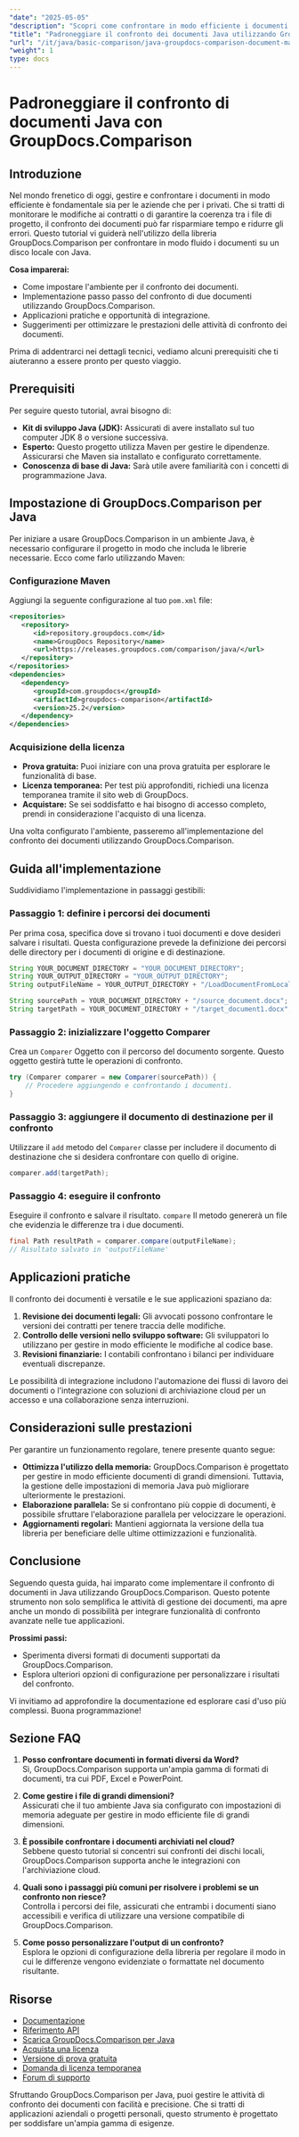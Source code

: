 ```yaml
---
"date": "2025-05-05"
"description": "Scopri come confrontare in modo efficiente i documenti utilizzando GroupDocs.Comparison in Java. Questa guida illustra la configurazione, l'implementazione e l'ottimizzazione delle prestazioni."
"title": "Padroneggiare il confronto dei documenti Java utilizzando GroupDocs.Comparison"
"url": "/it/java/basic-comparison/java-groupdocs-comparison-document-management-guide/"
"weight": 1
type: docs
---
```

# Padroneggiare il confronto di documenti Java con GroupDocs.Comparison

## Introduzione

Nel mondo frenetico di oggi, gestire e confrontare i documenti in modo efficiente è fondamentale sia per le aziende che per i privati. Che si tratti di monitorare le modifiche ai contratti o di garantire la coerenza tra i file di progetto, il confronto dei documenti può far risparmiare tempo e ridurre gli errori. Questo tutorial vi guiderà nell'utilizzo della libreria GroupDocs.Comparison per confrontare in modo fluido i documenti su un disco locale con Java.

**Cosa imparerai:**
- Come impostare l'ambiente per il confronto dei documenti.
- Implementazione passo passo del confronto di due documenti utilizzando GroupDocs.Comparison.
- Applicazioni pratiche e opportunità di integrazione.
- Suggerimenti per ottimizzare le prestazioni delle attività di confronto dei documenti.

Prima di addentrarci nei dettagli tecnici, vediamo alcuni prerequisiti che ti aiuteranno a essere pronto per questo viaggio.

## Prerequisiti

Per seguire questo tutorial, avrai bisogno di:

- **Kit di sviluppo Java (JDK):** Assicurati di avere installato sul tuo computer JDK 8 o versione successiva.
- **Esperto:** Questo progetto utilizza Maven per gestire le dipendenze. Assicurarsi che Maven sia installato e configurato correttamente.
- **Conoscenza di base di Java:** Sarà utile avere familiarità con i concetti di programmazione Java.

## Impostazione di GroupDocs.Comparison per Java

Per iniziare a usare GroupDocs.Comparison in un ambiente Java, è necessario configurare il progetto in modo che includa le librerie necessarie. Ecco come farlo utilizzando Maven:

### Configurazione Maven

Aggiungi la seguente configurazione al tuo `pom.xml` file:

```xml
<repositories>
   <repository>
      <id>repository.groupdocs.com</id>
      <name>GroupDocs Repository</name>
      <url>https://releases.groupdocs.com/comparison/java/</url>
   </repository>
</repositories>
<dependencies>
   <dependency>
      <groupId>com.groupdocs</groupId>
      <artifactId>groupdocs-comparison</artifactId>
      <version>25.2</version>
   </dependency>
</dependencies>
```

### Acquisizione della licenza

- **Prova gratuita:** Puoi iniziare con una prova gratuita per esplorare le funzionalità di base.
- **Licenza temporanea:** Per test più approfonditi, richiedi una licenza temporanea tramite il sito web di GroupDocs.
- **Acquistare:** Se sei soddisfatto e hai bisogno di accesso completo, prendi in considerazione l'acquisto di una licenza.

Una volta configurato l'ambiente, passeremo all'implementazione del confronto dei documenti utilizzando GroupDocs.Comparison.

## Guida all'implementazione

Suddividiamo l'implementazione in passaggi gestibili:

### Passaggio 1: definire i percorsi dei documenti

Per prima cosa, specifica dove si trovano i tuoi documenti e dove desideri salvare i risultati. Questa configurazione prevede la definizione dei percorsi delle directory per i documenti di origine e di destinazione.

```java
String YOUR_DOCUMENT_DIRECTORY = "YOUR_DOCUMENT_DIRECTORY";
String YOUR_OUTPUT_DIRECTORY = "YOUR_OUTPUT_DIRECTORY";
String outputFileName = YOUR_OUTPUT_DIRECTORY + "/LoadDocumentFromLocalDisc_result.docx";

String sourcePath = YOUR_DOCUMENT_DIRECTORY + "/source_document.docx";
String targetPath = YOUR_DOCUMENT_DIRECTORY + "/target_document1.docx";
```

### Passaggio 2: inizializzare l'oggetto Comparer

Crea un `Comparer` Oggetto con il percorso del documento sorgente. Questo oggetto gestirà tutte le operazioni di confronto.

```java
try (Comparer comparer = new Comparer(sourcePath)) {
    // Procedere aggiungendo e confrontando i documenti.
}
```

### Passaggio 3: aggiungere il documento di destinazione per il confronto

Utilizzare il `add` metodo del `Comparer` classe per includere il documento di destinazione che si desidera confrontare con quello di origine.

```java
comparer.add(targetPath);
```

### Passaggio 4: eseguire il confronto

Eseguire il confronto e salvare il risultato. `compare` Il metodo genererà un file che evidenzia le differenze tra i due documenti.

```java
final Path resultPath = comparer.compare(outputFileName);
// Risultato salvato in 'outputFileName'
```

## Applicazioni pratiche

Il confronto dei documenti è versatile e le sue applicazioni spaziano da:

1. **Revisione dei documenti legali:** Gli avvocati possono confrontare le versioni dei contratti per tenere traccia delle modifiche.
2. **Controllo delle versioni nello sviluppo software:** Gli sviluppatori lo utilizzano per gestire in modo efficiente le modifiche al codice base.
3. **Revisioni finanziarie:** I contabili confrontano i bilanci per individuare eventuali discrepanze.

Le possibilità di integrazione includono l'automazione dei flussi di lavoro dei documenti o l'integrazione con soluzioni di archiviazione cloud per un accesso e una collaborazione senza interruzioni.

## Considerazioni sulle prestazioni

Per garantire un funzionamento regolare, tenere presente quanto segue:

- **Ottimizza l'utilizzo della memoria:** GroupDocs.Comparison è progettato per gestire in modo efficiente documenti di grandi dimensioni. Tuttavia, la gestione delle impostazioni di memoria Java può migliorare ulteriormente le prestazioni.
- **Elaborazione parallela:** Se si confrontano più coppie di documenti, è possibile sfruttare l'elaborazione parallela per velocizzare le operazioni.
- **Aggiornamenti regolari:** Mantieni aggiornata la versione della tua libreria per beneficiare delle ultime ottimizzazioni e funzionalità.

## Conclusione

Seguendo questa guida, hai imparato come implementare il confronto di documenti in Java utilizzando GroupDocs.Comparison. Questo potente strumento non solo semplifica le attività di gestione dei documenti, ma apre anche un mondo di possibilità per integrare funzionalità di confronto avanzate nelle tue applicazioni.

**Prossimi passi:**
- Sperimenta diversi formati di documenti supportati da GroupDocs.Comparison.
- Esplora ulteriori opzioni di configurazione per personalizzare i risultati del confronto.

Vi invitiamo ad approfondire la documentazione ed esplorare casi d'uso più complessi. Buona programmazione!

## Sezione FAQ

1. **Posso confrontare documenti in formati diversi da Word?**  
   Sì, GroupDocs.Comparison supporta un'ampia gamma di formati di documenti, tra cui PDF, Excel e PowerPoint.

2. **Come gestire i file di grandi dimensioni?**  
   Assicurati che il tuo ambiente Java sia configurato con impostazioni di memoria adeguate per gestire in modo efficiente file di grandi dimensioni.

3. **È possibile confrontare i documenti archiviati nel cloud?**  
   Sebbene questo tutorial si concentri sui confronti dei dischi locali, GroupDocs.Comparison supporta anche le integrazioni con l'archiviazione cloud.

4. **Quali sono i passaggi più comuni per risolvere i problemi se un confronto non riesce?**  
   Controlla i percorsi dei file, assicurati che entrambi i documenti siano accessibili e verifica di utilizzare una versione compatibile di GroupDocs.Comparison.

5. **Come posso personalizzare l'output di un confronto?**  
   Esplora le opzioni di configurazione della libreria per regolare il modo in cui le differenze vengono evidenziate o formattate nel documento risultante.

## Risorse

- [Documentazione](https://docs.groupdocs.com/comparison/java/)
- [Riferimento API](https://reference.groupdocs.com/comparison/java/)
- [Scarica GroupDocs.Comparison per Java](https://releases.groupdocs.com/comparison/java/)
- [Acquista una licenza](https://purchase.groupdocs.com/buy)
- [Versione di prova gratuita](https://releases.groupdocs.com/comparison/java/)
- [Domanda di licenza temporanea](https://purchase.groupdocs.com/temporary-license/)
- [Forum di supporto](https://forum.groupdocs.com/c/comparison)

Sfruttando GroupDocs.Comparison per Java, puoi gestire le attività di confronto dei documenti con facilità e precisione. Che si tratti di applicazioni aziendali o progetti personali, questo strumento è progettato per soddisfare un'ampia gamma di esigenze.
